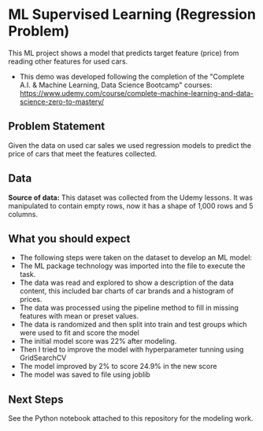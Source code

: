 # ML Supervised Learning (Regression Problem)
This ML project shows a model that predicts target feature (price) from reading other features for used cars.
* This demo was developed following the completion of the "Complete A.I. & Machine Learning, Data Science Bootcamp" courses: https://www.udemy.com/course/complete-machine-learning-and-data-science-zero-to-mastery/


## Problem Statement
Given the data on used car sales we used regression models to predict the price of cars that meet the features collected.


## Data
**Source of data:** This dataset was collected from the Udemy lessons. It was manipulated to contain empty rows, now it has a shape of 1,000 rows and 5 columns.


## What you should expect
* The following steps were taken on the dataset to develop an ML model:
* The ML package technology was imported into the file to execute the task.
* The data was read and explored to show a description of the data content, this included bar charts of car brands and a histogram of prices.
* The data was processed using the pipeline method to fill in missing features with mean or preset values.
* The data is randomized and then split into train and test groups which were used to fit and score the model
* The initial model score was 22% after modeling.
* Then I tried to improve the model with hyperparameter tunning using GridSearchCV
* The model improved by 2% to score 24.9% in the new score
* The model was saved to file using joblib


## Next Steps
See the Python notebook attached to this repository for the modeling work.
